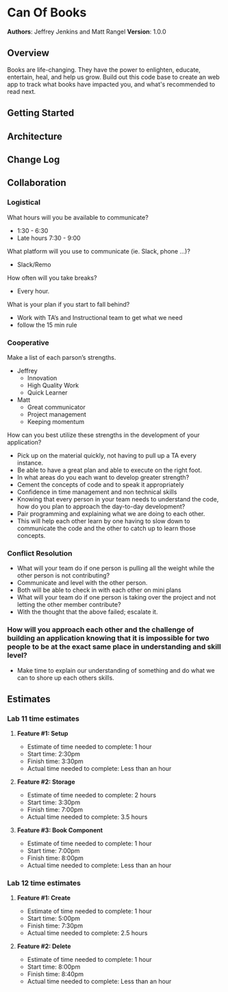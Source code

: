 # Can Of Books

**Authors**: Jeffrey Jenkins and Matt Rangel
**Version**: 1.0.0

## Overview

Books are life-changing. They have the power to enlighten, educate, entertain, heal, and help us grow. Build out this code base to create an web app to track what books have impacted you, and what's recommended to read next.

## Getting Started
<!-- What are the steps that a user must take in order to build this app on their own machine and get it running? -->

## Architecture
<!-- Provide a detailed description of the application design. What technologies (languages, libraries, etc) you're using, and any other relevant design information. -->

## Change Log
<!-- Use this area to document the iterative changes made to your application as each feature is successfully implemented. Use time stamps. Here's an example:

01-01-2001 4:59pm - Application now has a fully-functional express server, with a GET route for the location resource. -->

## Collaboration

### Logistical

What hours will you be available to communicate?

* 1:30 - 6:30
* Late hours 7:30 - 9:00

What platform will you use to communicate (ie. Slack, phone …)?

* Slack/Remo

How often will you take breaks?

* Every hour.

What is your plan if you start to fall behind?

* Work with TA’s and Instructional team to get what we need
* follow the 15 min rule

### Cooperative

Make a list of each parson’s strengths.

* Jeffrey
  * Innovation
  * High Quality Work
  * Quick Learner
* Matt
  * Great communicator
  * Project management
  * Keeping momentum

How can you best utilize these strengths in the development of your application?

* Pick up on the material quickly, not having to pull up a TA every instance.
* Be able to have a great plan and able to execute on the right foot.
* In what areas do you each want to develop greater strength?
* Cement the concepts of code and to speak it appropriately
* Confidence in time management and non technical skills
* Knowing that every person in your team needs to understand the code, how do you plan to approach the day-to-day development?
* Pair programming and explaining what we are doing to each other.
* This will help each other learn by one having to slow down to communicate the code and the other to catch up to learn those concepts.

### Conflict Resolution

* What will your team do if one person is pulling all the weight while the other person is not contributing?
* Communicate and level with the other person.
* Both will be able to check in with each other on mini plans
* What will your team do if one person is taking over the project and not letting the other member contribute?
* With the thought that the above failed; escalate it.

### How will you approach each other and the challenge of building an application knowing that it is impossible for two people to be at the exact same place in understanding and skill level?

* Make time to explain our understanding of something and do what we can to shore up each others skills.

## Estimates

### Lab 11 time estimates

1. **Feature #1: Setup**
   * Estimate of time needed to complete: 1 hour
   * Start time: 2:30pm
   * Finish time: 3:30pm
   * Actual time needed to complete: Less than an hour

1. **Feature #2: Storage**
   * Estimate of time needed to complete: 2 hours
   * Start time: 3:30pm
   * Finish time: 7:00pm
   * Actual time needed to complete: 3.5 hours

1. **Feature #3: Book Component**
   * Estimate of time needed to complete: 1 hour
   * Start time: 7:00pm
   * Finish time: 8:00pm
   * Actual time needed to complete: Less than an hour

### Lab 12 time estimates

1. **Feature #1: Create**
   * Estimate of time needed to complete: 1 hour
   * Start time: 5:00pm
   * Finish time: 7:30pm
   * Actual time needed to complete: 2.5 hours

1. **Feature #2: Delete**
   * Estimate of time needed to complete: 1 hour
   * Start time: 8:00pm
   * Finish time: 8:40pm
   * Actual time needed to complete: Less than an hour
